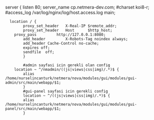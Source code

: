 server {
	  listen       80;
    	  server_name  cp.netmera-dev.com;
     	  #charset koi8-r;
    	  #access_log  /var/log/nginx/log/host.access.log  main;
	
	  location / {
     	    proxy_set_header   X-Real-IP $remote_addr;
     	    proxy_set_header   Host      $http_host;
  	    proxy_pass         http://127.0.0.1:8080;
    	    add_header         X-Robots-Tag noindex always;
            add_header Cache-Control no-cache;
            expires off;
            sendfile  off;
      	    }
      	   
      	    #admin sayfasi icin gerekli olan config
  	    location ~ ^/nmadmin/((js|views|css|img)/.*)$ {
            alias /home/nurselincanturk/netmera/nova/modules/gui/modules/gui-admin/src/main/webapp/$1;
            }
            #gui-panel sayfasi icin gerekli config
            location ~ ^/((js|views|css|img)/.*)$ {
            alias /home/nurselincanturk/netmera/nova/modules/gui/modules/gui-panel/src/main/webapp/$1;
            }
